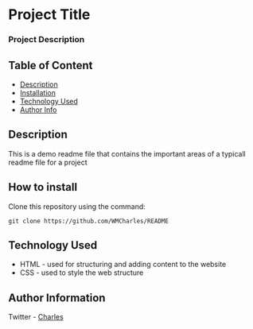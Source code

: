 # Project Title 

### Project Description

## Table of Content

+ [Description](#description)
+ [Installation](#installation)
+ [Technology Used](#technology-used)
+ [Author Info](#info)

## Description

<p>This is a demo readme file that contains the important areas of a typicall readme file for a project</p>

## How to install

<p>Clone this repository using the command:</p>

```
git clone https://github.com/WMCharles/README
```

## Technology Used 

* HTML - used for structuring and adding content to the website
* CSS - used to style the web structure

## Author Information

Twitter - [Charles](https://twitter.com/WMKCharles)
